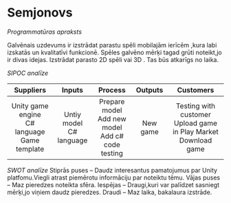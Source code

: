 # Semjonovs
*Programmatūras apraksts*

Galvēnais uzdevums ir izstrādat parastu spēli mobilajām ierīcēm ,kura labi izskatās un kvalitatīvi funkcionē. Spēles galvēno mērķi tagad grūti noteikt,jo ir divas idejas. Izstrādat parasto 2D spēli vai 3D . Tas būs atkarīgs no laika.

*SIPOC analīze*

| Suppliers |    Inputs |    Process |    Outputs |    Customers |
| :-: | :-: | :-: | :-: | :-: |
| Unity game engine <br/> C# language <br/> Game template |    Untiy model <br/> C# language |    Prepare model <br/> Add new model <br/> Add c# code </br> testing |    New game |    Testing with customer <br/> Upload game in Play Market </br> Download game|


*SWOT analīze*
Stiprās puses – Daudz interesantus pamatojumus par Unity platfomu.Viegli atrast piemērotu informāciju par noteiktu tēmu.
Vājas puses – Maz pieredzes noteikta sfēra.
Iespējas – Draugi,kuri var palīdzet sasniegt mērķi,jo viņiem daudz pieredzes. 
Draudi – Maz laika, bakalaura izstrāde. 

